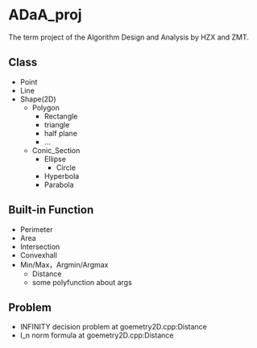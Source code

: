 # ADaA_proj

The term project of the Algorithm Design and Analysis by HZX and ZMT.

## Class
- Point
- Line
- Shape(2D)
  - Polygon
    - Rectangle
    - triangle
    - half plane
    - ...
  - Conic_Section
    - Ellipse
      - Circle
    - Hyperbola
    - Parabola

## Built-in Function
- Perimeter
- Area
- Intersection
- Convexhall
- Min/Max，Argmin/Argmax
  - Distance
  - some polyfunction about args

## Problem
- INFINITY decision problem at goemetry2D.cpp:Distance
- l_n norm formula at goemetry2D.cpp:Distance
